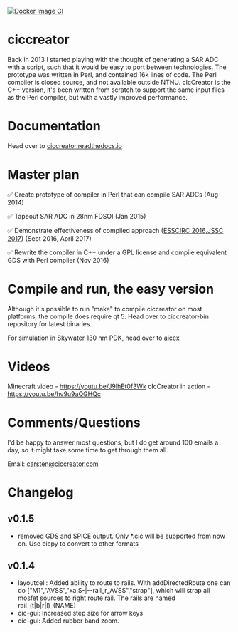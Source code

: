 
[![Docker Image CI](https://github.com/wulffern/ciccreator/actions/workflows/docker-image.yml/badge.svg?branch=master)](https://github.com/wulffern/ciccreator/actions/workflows/docker-image.yml)

# ciccreator
Back in 2013 I started playing with the thought of generating a SAR ADC with a
script, such that it would be easy to port between technologies. The prototype
was written in Perl, and contained 16k lines of code. The Perl compiler is
closed source, and not available outside NTNU. cIcCreator is the C++ version,
it's been written from scratch to support the same input files as the Perl
compiler, but with a vastly improved performance.

# Documentation

Head over to [ciccreator.readthedocs.io](https://ciccreator.readthedocs.io)

# Master plan
:white_check_mark: Create prototype of compiler in Perl that can compile SAR ADCs (Aug 2014) 

:white_check_mark: Tapeout SAR ADC in 28nm FDSOI (Jan 2015)

:white_check_mark: Demonstrate effectiveness of compiled approach ([ESSCIRC 2016](http://ieeexplore.ieee.org/document/7598271/),[JSSC 2017](http://ieeexplore.ieee.org/document/7906479/)) (Sept 2016, April 2017)

:white_check_mark: Rewrite the compiler in C++ under a GPL license and compile equivalent GDS with Perl compiler (Nov 2016)

# Compile and run, the easy version

Although it's possible to run "make" to compile ciccreator on most platforms,
the compile does require qt 5. Head over to ciccreator-bin repository for latest binaries.

For simulation in Skywater 130 nm PDK, head over to [aicex](https://github.com/wulffern/aicex)
 
# Videos

Minecraft video - https://youtu.be/J9lhEt0f3Wk 
cIcCreator in action - https://youtu.be/hv9u9aQGHQc


# Comments/Questions
I'd be happy to answer most questions, but I do get around 100 emails a day, so
it might take some time to get through them all.

Email: carsten@ciccreator.com


# Changelog

## v0.1.5
* removed GDS and SPICE output. Only *.cic will be supported from now on. Use
  cicpy to convert to other formats
  
## v0.1.4
* layoutcell: Added ability to route to rails.
With addDirectedRoute one can do ["M1","AVSS","xa:S-|--rail_r_AVSS","strap"], which will strap all mosfet sources to right route rail.
The rails are named rail_(t|b|r|l)_(NAME)
* cic-gui: Increased step size for arrow keys
* cic-gui: Added rubber band zoom.
